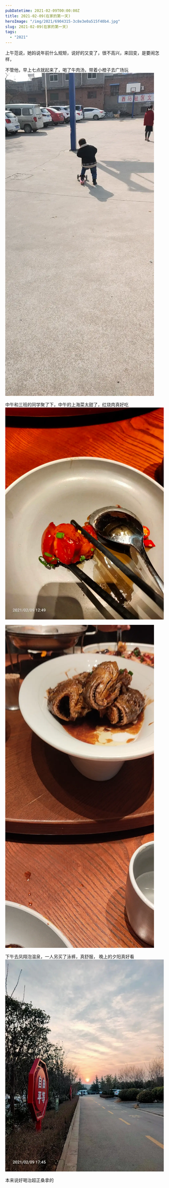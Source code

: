 ```yaml
---
pubDatetime: 2021-02-09T00:00:00Z
title: 2021-02-09(在家的第一天)
heroImage: "/img/2021/6904315-3c8e3e0a515f40b4.jpg"
slug: 2021-02-09(在家的第一天)
tags:
  - "2021"
---
```


上午范说，她妈说年前什么规矩，说好的又变了，很不高兴，来回变，是要闹怎样，

不管他，早上七点就起来了，喝了牛肉汤，带着小橙子去广场玩
![](../../../../public/img/2021/6904315-3c8e3e0a515f40b4.jpg)

中午和三班的同学聚了下，中午的上海菜太甜了，红烧肉真好吃![](../../../../public/img/2021/6904315-fe8447a8659c280c.jpg)

![](../../../../public/img/2021/6904315-a571506c1bf223b0.jpg)

下午去凤翔泡温泉，一人另买了泳裤，真舒服，
晚上的夕阳真好看
![](../../../../public/img/2021/6904315-cffe8e39580074b5.jpg)

本来说好喝治超正桑拿的
